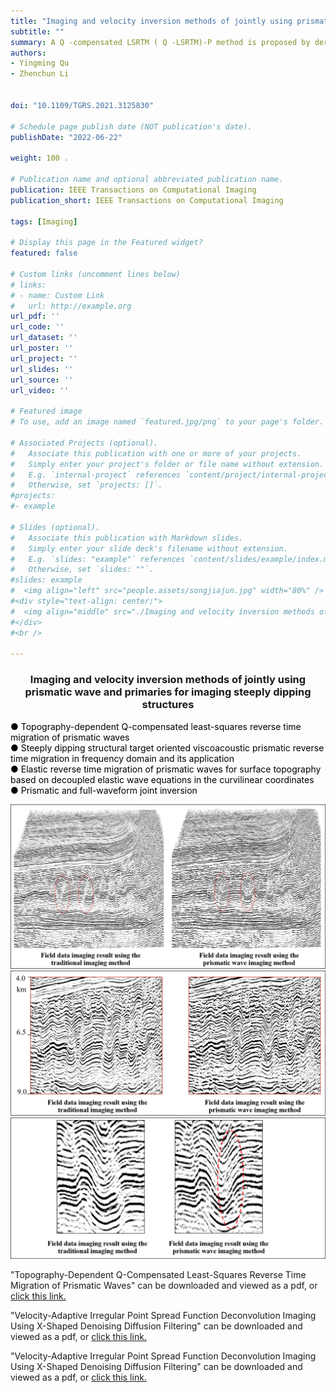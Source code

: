 ```yaml
---
title: "Imaging and velocity inversion methods of jointly using prismatic wave and primaries for imaging steeply dipping structures"
subtitle: ""
summary: A Q -compensated LSRTM ( Q -LSRTM)-P method is proposed by deriving Q -compensated forward-propagated operators and backward-propagated adjoint operators of prismatic waves, which compensates for Q attenuation along all the three propagation paths of prismatic waves. 
authors:
- Yingming Qu
- Zhenchun Li


doi: "10.1109/TGRS.2021.3125830"

# Schedule page publish date (NOT publication's date).
publishDate: "2022-06-22"

weight: 100 .

# Publication name and optional abbreviated publication name.
publication: IEEE Transactions on Computational Imaging
publication_short: IEEE Transactions on Computational Imaging

tags: [Imaging]

# Display this page in the Featured widget?
featured: false

# Custom links (uncomment lines below)
# links:
# - name: Custom Link
#   url: http://example.org
url_pdf: ''
url_code: ''
url_dataset: ''
url_poster: ''
url_project: ''
url_slides: ''
url_source: ''
url_video: ''

# Featured image
# To use, add an image named `featured.jpg/png` to your page's folder. 

# Associated Projects (optional).
#   Associate this publication with one or more of your projects.
#   Simply enter your project's folder or file name without extension.
#   E.g. `internal-project` references `content/project/internal-project/index.md`.
#   Otherwise, set `projects: []`.
#projects:
#- example

# Slides (optional).
#   Associate this publication with Markdown slides.
#   Simply enter your slide deck's filename without extension.
#   E.g. `slides: "example"` references `content/slides/example/index.md`.
#   Otherwise, set `slides: ""`.
#slides: example
#  <img align="left" src="people.assets/songjiajun.jpg" width="80%" /> 
#<div style="text-align: center;">
#  <img align="middle" src="./Imaging and velocity inversion methods of jointly using prismatic wave and primaries for imaging steeply dipping structures.assets/image.jpg"  width="100%"  />
#</div>
#<br />

---
```


### <center>Imaging and velocity inversion methods of jointly using prismatic wave and primaries for imaging steeply dipping structures<center>

 <font color=black> ● Topography-dependent Q-compensated least-squares reverse time migration of prismatic waves</font><br />
 <font color=black> ● Steeply dipping structural target oriented viscoacoustic prismatic reverse time migration in frequency domain and its application</font><br />
 <font color=black> ● Elastic reverse time migration of prismatic waves for surface topography based on decoupled elastic wave equations in the curvilinear coordinates</font><br />
 <font color=black> ● Prismatic and full-waveform joint inversion</font>

<div style="text-align: center;">
  <img src="./Imaging and velocity inversion methods of jointly using prismatic wave and primaries for imaging steeply dipping structures.assets/topic3pic1.png" alt="Image Alt Text" style="max-width: 100%; height: auto;">
</div>
<div style="text-align: center;">
  <img src="./Imaging and velocity inversion methods of jointly using prismatic wave and primaries for imaging steeply dipping structures.assets/topic3pic2.png" alt="Image Alt Text" style="max-width: 100%; height: auto;">
</div>
<div style="text-align: center;">
  <img src="./Imaging and velocity inversion methods of jointly using prismatic wave and primaries for imaging steeply dipping structures.assets/topic3pic3.png" alt="Image Alt Text" style="max-width: 100%; height: auto;">
</div>


"Topography-Dependent Q-Compensated Least-Squares Reverse Time Migration of Prismatic Waves" can be downloaded and viewed as a pdf, or [click this link.](https://ieeexplore.ieee.org/document/9611263)

"Velocity-Adaptive Irregular Point Spread Function Deconvolution Imaging Using X-Shaped Denoising Diffusion Filtering" can be downloaded and viewed as a pdf, or [click this link.](https://onlinelibrary.wiley.com/doi/abs/10.1111/1365-2478.13409)

"Velocity-Adaptive Irregular Point Spread Function Deconvolution Imaging Using X-Shaped Denoising Diffusion Filtering" can be downloaded and viewed as a pdf, or [click this link.](https://www.tandfonline.com/doi/full/10.1080/08123985.2020.1826891)
